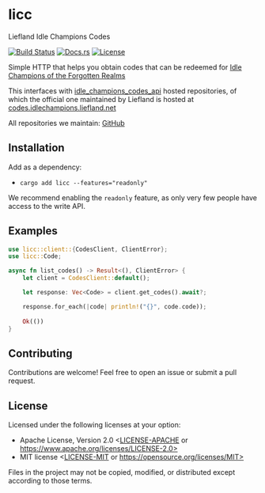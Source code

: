 # licc

Liefland Idle Champions Codes

[![Build Status](https://github.com/zarthus/codes_idlechampions_client/actions/workflows/rust.yml/badge.svg)](https://github.com/zarthus/codes_idlechampions_client/actions)
[![Docs.rs](https://docs.rs/codes_idlechampions_client/badge.svg)](https://docs.rs/codes_idlechampions_client/latest/)
[![License](https://img.shields.io/badge/license-MIT%2FApache--2.0-blue.svg)](README#license)

Simple HTTP that helps you obtain codes that can be redeemed for [Idle Champions of the Forgotten Realms](https://www.idlechampions.com/)

This interfaces with [idle_champions_codes_api](https://github.com/Liefland/idle_champions_codes_api) hosted repositories, of which
the official one maintained by Liefland is hosted at [codes.idlechampions.liefland.net](https://codes.idlechampions.liefland.net/)

All repositories we maintain: [GitHub](https://github.com/Liefland?q=idle_champions)

## Installation

Add as a dependency: 

- `cargo add licc --features="readonly"`

We recommend enabling the `readonly` feature, as only very few people have access to the write API.

## Examples

```rust
use licc::client::{CodesClient, ClientError};
use licc::Code;

async fn list_codes() -> Result<(), ClientError> {
    let client = CodesClient::default();

    let response: Vec<Code> = client.get_codes().await?;

    response.for_each(|code| println!("{}", code.code));
    
    Ok(())
}
```

## Contributing

Contributions are welcome! Feel free to open an issue or submit a pull request.

## License

Licensed under the following licenses at your option:

- Apache License, Version 2.0 <[LICENSE-APACHE](LICENSE-APACHE) or https://www.apache.org/licenses/LICENSE-2.0>
- MIT license <[LICENSE-MIT](LICENSE-MIT) or https://opensource.org/licenses/MIT>

Files in the project may not be copied, modified, or distributed except according to those terms.
